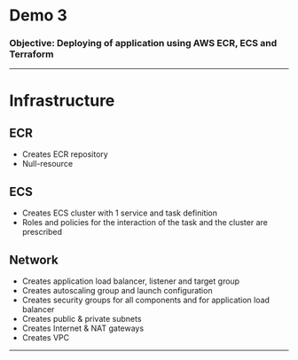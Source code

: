 # Demo 3

<h3><b>Objective:</b> Deploying of application using AWS ECR, ECS and Terraform </h3>

<hr>

<h1>Infrastructure</h1>

<h2>ECR</h2>

- Creates ECR repository
- Null-resource 

<h2>ECS</h2>

- Creates ECS cluster with 1 service and task definition
- Roles and policies for the interaction of the task and the cluster are prescribed

<h2>Network</h2>

- Creates application load balancer, listener and target group
- Creates autoscaling group and launch configuration
- Creates security groups for all components and for application load balancer
- Creates public & private subnets
- Creates Internet & NAT gateways
- Creates VPC

<hr>